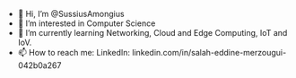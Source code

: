 - 👋 Hi, I’m @SussiusAmongius
- 👀 I’m interested in Computer Science
- 🌱 I’m currently learning Networking, Cloud and Edge Computing, IoT and IoV.
- 📫 How to reach me:
        LinkedIn:  linkedin.com/in/salah-eddine-merzougui-042b0a267

<!---
SussiusAmongius/SussiusAmongius is a ✨ special ✨ repository because its `README.md` (this file) appears on your GitHub profile.
You can click the Preview link to take a look at your changes.
--->
